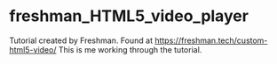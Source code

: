 # freshman_HTML5_video_player
Tutorial created by Freshman. Found at https://freshman.tech/custom-html5-video/
This is me working through the tutorial.
